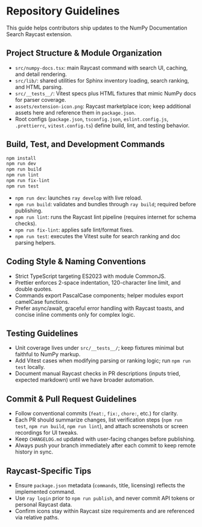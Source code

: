 # Repository Guidelines

This guide helps contributors ship updates to the NumPy Documentation Search Raycast extension.

## Project Structure & Module Organization

- `src/numpy-docs.tsx`: main Raycast command with search UI, caching, and detail rendering.
- `src/lib/`: shared utilities for Sphinx inventory loading, search ranking, and HTML parsing.
- `src/__tests__/`: Vitest specs plus HTML fixtures that mimic NumPy docs for parser coverage.
- `assets/extension-icon.png`: Raycast marketplace icon; keep additional assets here and reference them in `package.json`.
- Root configs (`package.json`, `tsconfig.json`, `eslint.config.js`, `.prettierrc`, `vitest.config.ts`) define build, lint, and testing behavior.

## Build, Test, and Development Commands

```bash
npm install
npm run dev
npm run build
npm run lint
npm run fix-lint
npm run test
```

- `npm run dev`: launches `ray develop` with live reload.
- `npm run build`: validates and bundles through `ray build`; required before publishing.
- `npm run lint`: runs the Raycast lint pipeline (requires internet for schema checks).
- `npm run fix-lint`: applies safe lint/format fixes.
- `npm run test`: executes the Vitest suite for search ranking and doc parsing helpers.

## Coding Style & Naming Conventions

- Strict TypeScript targeting ES2023 with module CommonJS.
- Prettier enforces 2-space indentation, 120-character line limit, and double quotes.
- Commands export PascalCase components; helper modules export camelCase functions.
- Prefer async/await, graceful error handling with Raycast toasts, and concise inline comments only for complex logic.

## Testing Guidelines

- Unit coverage lives under `src/__tests__/`; keep fixtures minimal but faithful to NumPy markup.
- Add Vitest cases when modifying parsing or ranking logic; run `npm run test` locally.
- Document manual Raycast checks in PR descriptions (inputs tried, expected markdown) until we have broader automation.

## Commit & Pull Request Guidelines

- Follow conventional commits (`feat:`, `fix:`, `chore:`, etc.) for clarity.
- Each PR should summarize changes, list verification steps (`npm run test`, `npm run build`, `npm run lint`), and attach screenshots or screen recordings for UI tweaks.
- Keep `CHANGELOG.md` updated with user-facing changes before publishing.
- Always push your branch immediately after each commit to keep remote history in sync.

## Raycast-Specific Tips

- Ensure `package.json` metadata (`commands`, title, licensing) reflects the implemented command.
- Use `ray login` prior to `npm run publish`, and never commit API tokens or personal Raycast data.
- Confirm icons stay within Raycast size requirements and are referenced via relative paths.
